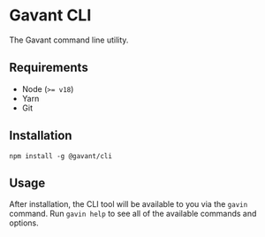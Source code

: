 # Gavant CLI

The Gavant command line utility.

## Requirements

-   Node (`>= v18`)
-   Yarn
-   Git

## Installation

```
npm install -g @gavant/cli
```

## Usage

After installation, the CLI tool will be available to you via the `gavin` command. Run `gavin help` to see all of the available commands and options.
